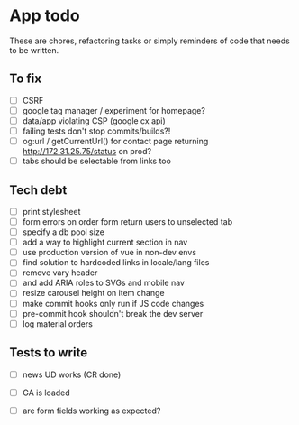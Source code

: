 # App todo

These are chores, refactoring tasks or simply reminders of code that needs to be written.

## To fix
- [ ] CSRF
- [ ] google tag manager / experiment for homepage?
- [ ] data/app violating CSP (google cx api)
- [ ] failing tests don't stop commits/builds?!
- [ ] og:url / getCurrentUrl() for contact page returning http://172.31.25.75/status on prod?
- [ ] tabs should be selectable from links too

## Tech debt
- [ ] print stylesheet
- [ ] form errors on order form return users to unselected tab
- [ ] specify a db pool size
- [ ] add a way to highlight current section in nav
- [ ] use production version of vue in non-dev envs
- [ ] find solution to hardcoded links in locale/lang files 
- [ ] remove vary header
- [ ] and add ARIA roles to SVGs and mobile nav
- [ ] resize carousel height on item change
- [ ] make commit hooks only run if JS code changes
- [ ] pre-commit hook shouldn't break the dev server
- [ ] log material orders

## Tests to write
 - [ ] news UD works (CR done)
 - [ ] GA is loaded
 - [ ] are form fields working as expected?
 
 